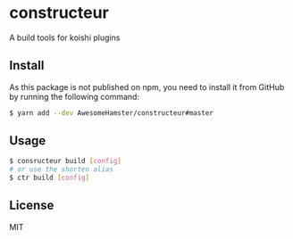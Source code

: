 # constructeur

A build tools for koishi plugins

## Install

As this package is not published on npm, you need to install it from GitHub by running the following command:

```bash
$ yarn add --dev AwesomeHamster/constructeur#master
```

## Usage

```bash
$ consructeur build [config]
# or use the shorten alias
$ ctr build [config]
```

## License

MIT
